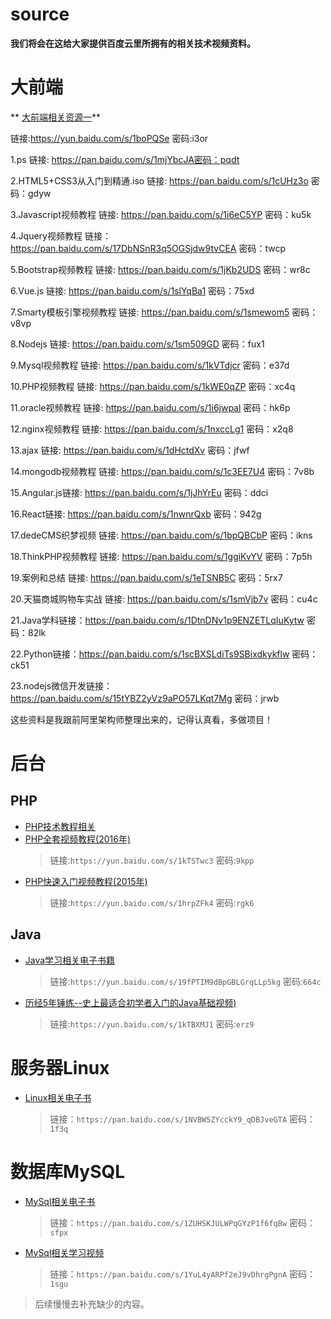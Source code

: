 # source
**我们将会在这给大家提供百度云里所拥有的相关技术视频资料。**

# 大前端
** [大前端相关资源一](大前端/前段.md)**
 
链接:https://yun.baidu.com/s/1boPQSe 密码:i3or    
  
1.ps 链接: https://pan.baidu.com/s/1mjYbcJA密码：pqdt 
   
2.HTML5+CSS3从入门到精通.iso 链接:
https://pan.baidu.com/s/1cUHz3o
密码：gdyw
    
3.Javascript视频教程 链接: https://pan.baidu.com/s/1i6eC5YP
密码：ku5k  
  
4.Jquery视频教程 链接：https://pan.baidu.com/s/17DbNSnR3q5OGSjdw9tvCEA 
密码：twcp
    
5.Bootstrap视频教程 链接: https://pan.baidu.com/s/1jKb2UDS
密码：wr8c
    
6.Vue.js 链接: 
https://pan.baidu.com/s/1slYqBa1
密码：75xd
    
7.Smarty模板引擎视频教程 链接: https://pan.baidu.com/s/1smewom5
密码：v8vp  
  
8.Nodejs 链接: https://pan.baidu.com/s/1sm509GD
密码：fux1
    
9.Mysql视频教程 链接: https://pan.baidu.com/s/1kVTdjcr
密码：e37d
    
10.PHP视频教程 链接: https://pan.baidu.com/s/1kWE0qZP
密码：xc4q
    
11.oracle视频教程 链接: https://pan.baidu.com/s/1i6jwpal
密码：hk6p 
   
12.nginx视频教程 链接: https://pan.baidu.com/s/1nxccLg1
密码：x2q8
    
13.ajax 链接:
 https://pan.baidu.com/s/1dHctdXv
密码：jfwf
    
14.mongodb视频教程 链接: https://pan.baidu.com/s/1c3EE7U4
密码：7v8b
    
15.Angular.js链接: https://pan.baidu.com/s/1jJhYrEu
密码：ddci
    
16.React链接: 
https://pan.baidu.com/s/1nwnrQxb
密码：942g
    
17.dedeCMS织梦视频 链接: https://pan.baidu.com/s/1bpQBCbP
密码：ikns
    
18.ThinkPHP视频教程 链接: https://pan.baidu.com/s/1ggiKvYV
密码：7p5h
    
19.案例和总结 链接: https://pan.baidu.com/s/1eTSNB5C
密码：5rx7
    
20.天猫商城购物车实战 链接: https://pan.baidu.com/s/1smVjb7v
密码：cu4c
    
21.Java学科链接：https://pan.baidu.com/s/1DtnDNv1p9ENZETLqIuKytw
 密码：82lk
     
22.Python链接：https://pan.baidu.com/s/1scBXSLdiTs9SBixdkykflw 
密码：ck51
   
23.nodejs微信开发链接：https://pan.baidu.com/s/15tYBZ2yVz9aPO57LKqt7Mg 
密码：jrwb  

这些资料是我跟前阿里架构师整理出来的，记得认真看，多做项目！


# 后台
## PHP
- [PHP技术教程相关](php/README.md)
- [PHP全套视频教程(2016年)](https://yun.baidu.com/s/1kTSTwc3)
	> 链接:`https://yun.baidu.com/s/1kTSTwc3` 密码:`9kpp`
- [PHP快速入门视频教程(2015年)](https://yun.baidu.com/s/1hrpZFk4)
	> 链接:`https://yun.baidu.com/s/1hrpZFk4` 密码:`rgk6`

## Java
- [Java学习相关电子书籍](https://yun.baidu.com/s/19fPTIM9dBpGBLGrqLLp5kg)
	> 链接:`https://yun.baidu.com/s/19fPTIM9dBpGBLGrqLLp5kg` 密码:`664c`
- [历经5年锤练--史上最适合初学者入门的Java基础视频)](https://yun.baidu.com/s/1kTBXMJ1)
	> 链接:`https://yun.baidu.com/s/1kTBXMJ1` 密码:`erz9`

# 服务器Linux
- [Linux相关电子书](https://pan.baidu.com/s/1NVBW5ZYcckY9_qDBJveGTA)
	> 链接：`https://pan.baidu.com/s/1NVBW5ZYcckY9_qDBJveGTA` 密码：`1f3q`

# 数据库MySQL
- [MySql相关电子书](https://pan.baidu.com/s/1ZUHSKJULWPqGYzP1f6fqBw)
	> 链接：`https://pan.baidu.com/s/1ZUHSKJULWPqGYzP1f6fqBw` 密码：`sfpx`
- [MySql相关学习视频]()
	> 链接：`https://pan.baidu.com/s/1YuL4yARPf2eJ9vDhrgPgnA` 密码：`1sgu`


> 后续慢慢去补充缺少的内容。
